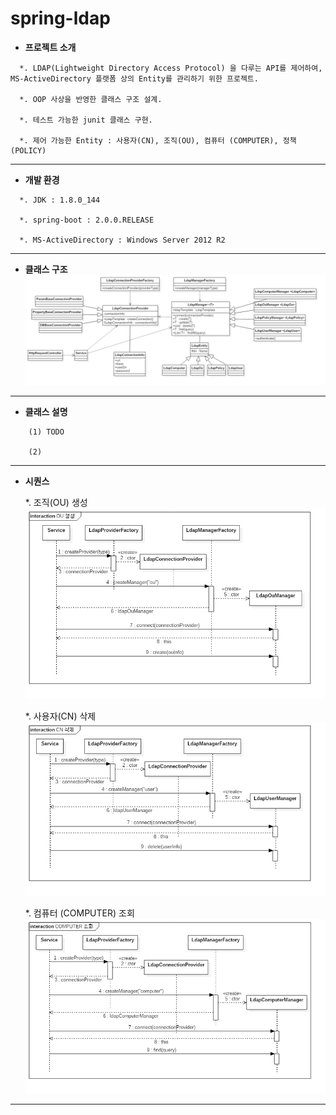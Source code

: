 # spring-ldap

* **프로젝트 소개**
```
  *. LDAP(Lightweight Directory Access Protocol) 을 다루는 API를 제어하여, MS-ActiveDirectory 플랫폼 상의 Entity를 관리하기 위한 프로젝트.

  *. OOP 사상을 반영한 클래스 구조 설계.

  *. 테스트 가능한 junit 클래스 구현.

  *. 제어 가능한 Entity : 사용자(CN), 조직(OU), 컴퓨터 (COMPUTER), 정책(POLICY)
```

-----------------------------------

* **개발 환경**
```
  *. JDK : 1.8.0_144
	
  *. spring-boot : 2.0.0.RELEASE
	
  *. MS-ActiveDirectory : Windows Server 2012 R2
```

-----------------------------------
	
* **클래스 구조**
![](/images/class.png)

-----------------------------------

* **클래스 설명**
```    
    (1) TODO
	
    (2) 
```

-----------------------------------

* **시퀀스**

  *. 조직(OU) 생성	
  ![](/images/sequence_create.png)

  *. 사용자(CN) 삭제
  ![](/images/sequence_delete.png)

  *. 컴퓨터 (COMPUTER) 조회
  ![](/images/sequence_find.png)

-----------------------------------
